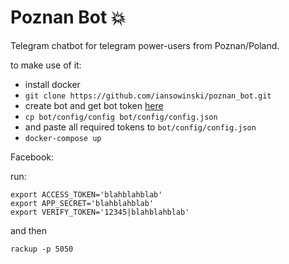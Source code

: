 # Poznan Bot 💥

Telegram chatbot for telegram power-users from Poznan/Poland.

to make use of it:

- install docker
- ```git clone https://github.com/iansowinski/poznan_bot.git```
- create bot and get bot token [here](http://telegram.me/BotFather)
- ```cp bot/config/config bot/config/config.json```
- and paste all required tokens to  ```bot/config/config.json```
- ```docker-compose up```

Facebook:

run:

```
export ACCESS_TOKEN='blahblahblab'
export APP_SECRET='blahblahblab'
export VERIFY_TOKEN='12345|blahblahblab'
```

and then 

```rackup -p 5050```
